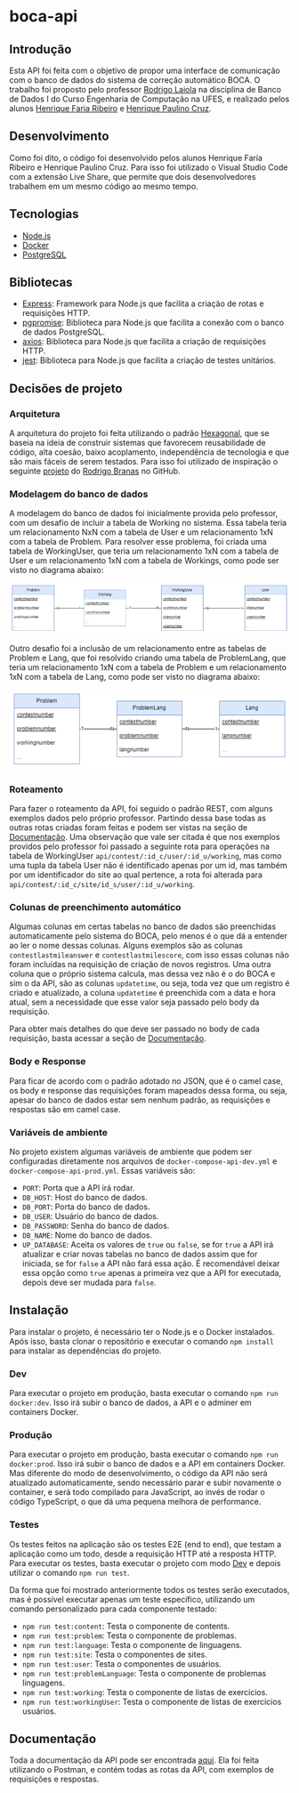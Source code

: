 # boca-api

## Introdução

Esta API foi feita com o objetivo de propor uma interface de comunicação com o banco de dados do sistema de correção automático BOCA. O trabalho foi proposto pelo professor [Rodrigo Laiola](https://github.com/rlaiola) na disciplina de Banco de Dados I do Curso Engenharia de Computação na UFES, e realizado pelos alunos [Henrique Faria Ribeiro](https://github.com/riquefr) e [Henrique Paulino Cruz](https://github.com/HenriqueCruz5341).

## Desenvolvimento

Como foi dito, o código foi desenvolvido pelos alunos Henrique Faria Ribeiro e Henrique Paulino Cruz. Para isso foi utilizado o Visual Studio Code com a extensão Live Share, que permite que dois desenvolvedores trabalhem em um mesmo código ao mesmo tempo.

## Tecnologias

- [Node.js](https://nodejs.org/en/)
- [Docker](https://www.docker.com/)
- [PostgreSQL](https://www.postgresql.org/)

## Bibliotecas

- [Express](https://expressjs.com/pt-br/): Framework para Node.js que facilita a criação de rotas e requisições HTTP.
- [pgpromise](https://www.npmjs.com/package/pg-promise): Biblioteca para Node.js que facilita a conexão com o banco de dados PostgreSQL.
- [axios](https://www.npmjs.com/package/axios): Biblioteca para Node.js que facilita a criação de requisições HTTP.
- [jest](https://jestjs.io/pt-BR/): Biblioteca para Node.js que facilita a criação de testes unitários.

## Decisões de projeto

### Arquitetura

A arquitetura do projeto foi feita utilizando o padrão [Hexagonal](https://engsoftmoderna.info/artigos/arquitetura-hexagonal.html), que se baseia na ideia de construir sistemas que favorecem reusabilidade de código, alta coesão, baixo acoplamento, independência de tecnologia e que são mais fáceis de serem testados. Para isso foi utilizado de inspiração o seguinte [projeto](https://github.com/rodrigobranas/hexagonal_architecture_integration_unit_tests) do [Rodrigo Branas](https://github.com/rodrigobranas) no GitHub.

### Modelagem do banco de dados

A modelagem do banco de dados foi inicialmente provida pelo professor, com um desafio de incluir a tabela de Working no sistema. Essa tabela teria um relacionamento NxN com a tabela de User e um relacionamento 1xN com a tabela de Problem. Para resolver esse problema, foi criada uma tabela de WorkingUser, que teria um relacionamento 1xN com a tabela de User e um relacionamento 1xN com a tabela de Workings, como pode ser visto no diagrama abaixo:

![Diagrama de entidade e relacionamento](assets/workinguser_model.png)

Outro desafio foi a inclusão de um relacionamento entre as tabelas de Problem e Lang, que foi resolvido criando uma tabela de ProblemLang, que teria um relacionamento 1xN com a tabela de Problem e um relacionamento 1xN com a tabela de Lang, como pode ser visto no diagrama abaixo:

![Diagrama de entidade e relacionamento](assets/problemlang_model.png)

### Roteamento

Para fazer o roteamento da API, foi seguido o padrão REST, com alguns exemplos dados pelo próprio professor. Partindo dessa base todas as outras rotas criadas foram feitas e podem ser vistas na seção de [Documentação](#Documentação). Uma observação que vale ser citada é que nos exemplos providos pelo professor foi passado a seguinte rota para operações na tabela de WorkingUser `api/contest/:id_c/user/:id_u/working`, mas como uma tupla da tabela User não é identificado apenas por um id, mas também por um identificador do site ao qual pertence, a rota foi alterada para `api/contest/:id_c/site/id_s/user/:id_u/working`.

### Colunas de preenchimento automático

Algumas colunas em certas tabelas no banco de dados são preenchidas automaticamente pelo sistema do BOCA, pelo menos é o que dá a entender ao ler o nome dessas colunas. Alguns exemplos são as colunas `contestlastmileanswer` e `contestlastmilescore`, com isso essas colunas não foram incluídas na requisição de criação de novos registros. Uma outra coluna que o próprio sistema calcula, mas dessa vez não é o do BOCA e sim o da API, são as colunas `updatetime`, ou seja, toda vez que um registro é criado e atualizado, a coluna `updatetime` é preenchida com a data e hora atual, sem a necessidade que esse valor seja passado pelo body da requisição.

Para obter mais detalhes do que deve ser passado no body de cada requisição, basta acessar a seção de [Documentação](#Documentação).

### Body e Response

Para ficar de acordo com o padrão adotado no JSON, que é o camel case, os body e response das requisições foram mapeados dessa forma, ou seja, apesar do banco de dados estar sem nenhum padrão, as requisições e respostas são em camel case.

### Variáveis de ambiente

No projeto existem algumas variáveis de ambiente que podem ser configuradas diretamente nos arquivos de `docker-compose-api-dev.yml` e `docker-compose-api-prod.yml`. Essas variáveis são:

- `PORT`: Porta que a API irá rodar.
- `DB_HOST`: Host do banco de dados.
- `DB_PORT`: Porta do banco de dados.
- `DB_USER`: Usuário do banco de dados.
- `DB_PASSWORD`: Senha do banco de dados.
- `DB_NAME`: Nome do banco de dados.
- `UP_DATABASE`: Aceita os valores de `true` ou `false`, se for `true` a API irá atualizar e criar novas tabelas no banco de dados assim que for iniciada, se for `false` a API não fará essa ação. É recomendável deixar essa opção como `true` apenas a primeira vez que a API for executada, depois deve ser mudada para `false`.

## Instalação

Para instalar o projeto, é necessário ter o Node.js e o Docker instalados. Após isso, basta clonar o repositório e executar o comando `npm install` para instalar as dependências do projeto.

### Dev

Para executar o projeto em produção, basta executar o comando `npm run docker:dev`. Isso irá subir o banco de dados, a API e o adminer em containers Docker.

### Produção

Para executar o projeto em produção, basta executar o comando `npm run docker:prod`. Isso irá subir o banco de dados e a API em containers Docker. Mas diferente do modo de desenvolvimento, o código da API não será atualizado automaticamente, sendo necessário parar e subir novamente o container, e será todo compilado para JavaScript, ao invés de rodar o código TypeScript, o que dá uma pequena melhora de performance.

### Testes

Os testes feitos na aplicação são os testes E2E (end to end), que testam a aplicação como um todo, desde a requisição HTTP até a resposta HTTP. Para executar os testes, basta executar o projeto com modo [Dev](#dev) e depois utilizar o comando `npm run test`.

Da forma que foi mostrado anteriormente todos os testes serão executados, mas é possível executar apenas um teste específico, utilizando um comando personalizado para cada componente testado:

- `npm run test:content`: Testa o componente de contents.
- `npm run test:problem`: Testa o componente de problemas.
- `npm run test:language`: Testa o componente de linguagens.
- `npm run test:site`: Testa o componentes de sites.
- `npm run test:user`: Testa o componentes de usuários.
- `npm run test:problemLanguage`: Testa o componente de problemas linguagens.
- `npm run test:working`: Testa o componente de listas de exercícios.
- `npm run test:workingUser`: Testa o componente de listas de exercícios usuários.

## Documentação

Toda a documentação da API pode ser encontrada [aqui](https://documenter.getpostman.com/view/19737871/2s8YzZPJsn). Ela foi feita utilizando o Postman, e contém todas as rotas da API, com exemplos de requisições e respostas.
